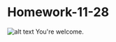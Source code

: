 # Homework-11-28

![alt text](http://media3.giphy.com/media/sIIhZliB2McAo/giphy.gif)
You're welcome.
